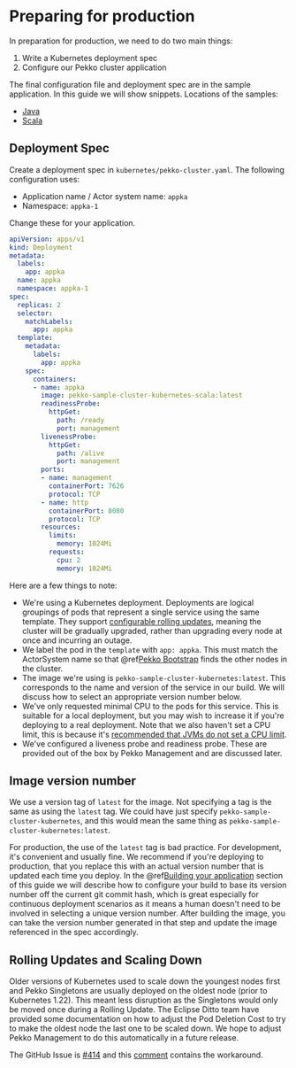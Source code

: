# Preparing for production

In preparation for production, we need to do two main things:

1. Write a Kubernetes deployment spec
1. Configure our Pekko cluster application 

The final configuration file and deployment spec are in the sample application.
In this guide we will show snippets. Locations of the samples:

* [Java](https://github.com/apache/pekko-samples/blob/main/pekko-sample-cluster-kubernetes-java) 
* [Scala](https://github.com/apache/pekko-samples/blob/main/pekko-sample-cluster-kubernetes-scala)

## Deployment Spec

Create a deployment spec in `kubernetes/pekko-cluster.yaml`. The following configuration uses:

* Application name / Actor system name: `appka`
* Namespace: `appka-1`

Change these for your application.

```yaml
apiVersion: apps/v1
kind: Deployment
metadata:
  labels:
    app: appka
  name: appka
  namespace: appka-1
spec:
  replicas: 2
  selector:
    matchLabels:
      app: appka
  template:
    metadata:
      labels:
        app: appka
    spec:
      containers:
      - name: appka
        image: pekko-sample-cluster-kubernetes-scala:latest
        readinessProbe:
          httpGet:
            path: /ready
            port: management
        livenessProbe:
          httpGet:
            path: /alive
            port: management
        ports:
        - name: management
          containerPort: 7626
          protocol: TCP
        - name: http
          containerPort: 8080
          protocol: TCP
        resources:
          limits:
            memory: 1024Mi
          requests:
            cpu: 2
            memory: 1024Mi
```
Here are a few things to note:

* We're using a Kubernetes deployment. Deployments are logical groupings of pods that represent a single service using the same template. 
  They support [configurable rolling updates](https://kubernetes.io/docs/tutorials/kubernetes-basics/update/update-intro/), 
  meaning the cluster will be gradually upgraded, rather than upgrading every node at once and incurring an outage.
* We label the pod in the `template` with `app: appka`. This must match the ActorSystem name so that @ref[Pekko Bootstrap](../bootstrap/index.md) finds the other nodes in the cluster.
* The image we're using is `pekko-sample-cluster-kubernetes:latest`. This corresponds to the name and version of the service in our build. 
  We will discuss how to select an appropriate version number below.
* We've only requested minimal CPU to the pods for this service. This is suitable for a local deployment, but you may wish to increase it if you're 
  deploying to a real deployment. Note that we also haven't set a CPU limit, this is because it's 
  [recommended that JVMs do not set a CPU limit](https://pekko.apache.org/docs/pekko/current/additional/deploying.html#resource-limits).
* We've configured a liveness probe and readiness probe. These are provided out of the box by Pekko Management and are discussed later.

## Image version number

We use a version tag of `latest` for the image. Not specifying a tag is the same as using the `latest` tag. We could have just specify
`pekko-sample-cluster-kubernetes`, and this would mean the same thing as `pekko-sample-cluster-kubernetes:latest`.

For production, the use of the `latest` tag is bad practice. 
For development, it's convenient and usually fine. We recommend if 
you're deploying to production, that you replace this with an actual version number that is updated each time you deploy. 
In the @ref[Building your application](building.md) section of this guide we will describe how to configure your build to base its 
version number off the current git commit hash, which is great especially for continuous deployment scenarios as it means a human doesn't 
need to be involved in selecting a unique version number. After building the image, you can take the version number generated in that step 
and update the image referenced in the spec accordingly.

## Rolling Updates and Scaling Down

Older versions of Kubernetes used to scale down the youngest nodes first and Pekko Singletons are usually deployed
on the oldest node (prior to Kubernetes 1.22).
This meant less disruption as the Singletons would only be moved once during a Rolling Update.
The Eclipse Ditto team have provided some documentation on how to adjust the Pod Deletion Cost to try to make the oldest node the
last one to be scaled down.
We hope to adjust Pekko Management to do this automatically in a future release.

The GitHub Issue is [#414](https://github.com/apache/pekko-management/issues/414) and this [comment](https://github.com/apache/pekko-management/issues/414#issuecomment-3112361378) contains the workaround.

